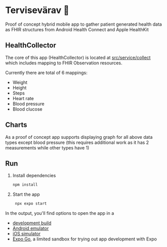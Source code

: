 # Tervisevärav 👋

Proof of concept hybrid mobile app to gather patient generated health data as FHIR structures from Android Health Connect and Apple HealthKit

## HealthCollector

The core of this app (HealthCollector) is located at [src/service/collect](src/service/collect) which includes mapping to FHIR Observation resources.

Currently there are total of 6 mappings:
- Weight
- Height
- Steps
- Heart rate
- Blood pressure
- Blood clucose

## Charts

As a proof of concept app supports displaying graph for all above data types except blood pressure (this requires additional work as it has 2 measurements while other types have 1)

## Run

1. Install dependencies

   ```bash
   npm install
   ```

2. Start the app

   ```bash
    npx expo start
   ```

In the output, you'll find options to open the app in a

- [development build](https://docs.expo.dev/develop/development-builds/introduction/)
- [Android emulator](https://docs.expo.dev/workflow/android-studio-emulator/)
- [iOS simulator](https://docs.expo.dev/workflow/ios-simulator/)
- [Expo Go](https://expo.dev/go), a limited sandbox for trying out app development with Expo
